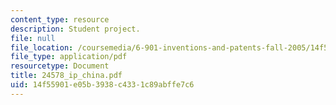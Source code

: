 ```yaml
---
content_type: resource
description: Student project.
file: null
file_location: /coursemedia/6-901-inventions-and-patents-fall-2005/14f55901e05b3938c4331c89abffe7c6_24578_ip_china.pdf
file_type: application/pdf
resourcetype: Document
title: 24578_ip_china.pdf
uid: 14f55901-e05b-3938-c433-1c89abffe7c6
---
```

